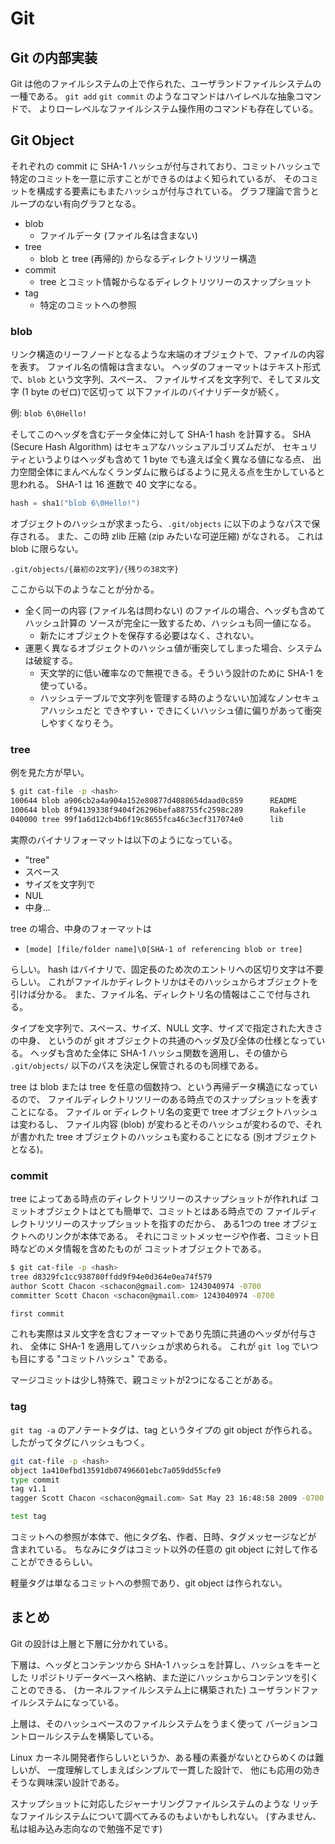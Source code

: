 # Git

## Git の内部実装

Git は他のファイルシステムの上で作られた、ユーザランドファイルシステムの一種である。
`git add` `git commit` のようなコマンドはハイレベルな抽象コマンドで、
よりローレベルなファイルシステム操作用のコマンドも存在している。

## Git Object

それぞれの commit に SHA-1 ハッシュが付与されており、コミットハッシュで
特定のコミットを一意に示すことができるのはよく知られているが、
そのコミットを構成する要素にもまたハッシュが付与されている。
グラフ理論で言うとループのない有向グラフとなる。

* blob
  * ファイルデータ (ファイル名は含まない)
* tree
  * blob と tree (再帰的) からなるディレクトリツリー構造
* commit
  * tree とコミット情報からなるディレクトリツリーのスナップショット
* tag
  * 特定のコミットへの参照

### blob

リンク構造のリーフノードとなるような末端のオブジェクトで、ファイルの内容を表す。
ファイル名の情報は含まない。
ヘッダのフォーマットはテキスト形式で、`blob` という文字列、スペース、
ファイルサイズを文字列で、そしてヌル文字 (1 byte のゼロ)で区切って
以下ファイルのバイナリデータが続く。

例: `blob 6\0Hello!`

そしてこのヘッダを含むデータ全体に対して SHA-1 hash を計算する。
SHA (Secure Hash Algorithm) はセキュアなハッシュアルゴリズムだが、
セキュリティというよりはヘッダも含めて 1 byte でも違えば全く異なる値になる点、
出力空間全体にまんべんなくランダムに散らばるように見える点を生かしていると思われる。
SHA-1 は 16 進数で 40 文字になる。

```c
hash = sha1("blob 6\0Hello!")
```

オブジェクトのハッシュが求まったら、`.git/objects` に以下のようなパスで保存される。
また、この時 zlib 圧縮 (zip みたいな可逆圧縮) がなされる。
これは blob に限らない。

`.git/objects/{最初の2文字}/{残りの38文字}`

ここから以下のようなことが分かる。

* 全く同一の内容 (ファイル名は問わない) のファイルの場合、ヘッダも含めてハッシュ計算の
  ソースが完全に一致するため、ハッシュも同一値になる。
  * 新たにオブジェクトを保存する必要はなく、されない。
* 運悪く異なるオブジェクトのハッシュ値が衝突してしまった場合、システムは破綻する。
  * 天文学的に低い確率なので無視できる。そういう設計のために SHA-1 を使っている。
  * ハッシュテーブルで文字列を管理する時のようないい加減なノンセキュアハッシュだと
    できやすい・できにくいハッシュ値に偏りがあって衝突しやすくなりそう。

### tree

例を見た方が早い。

```sh
$ git cat-file -p <hash>
100644 blob a906cb2a4a904a152e80877d4088654daad0c859      README
100644 blob 8f94139338f9404f26296befa88755fc2598c289      Rakefile
040000 tree 99f1a6d12cb4b6f19c8655fca46c3ecf317074e0      lib
```

実際のバイナリフォーマットは以下のようになっている。

* "tree"
* スペース
* サイズを文字列で
* NUL
* 中身...

tree の場合、中身のフォーマットは

* `[mode] [file/folder name]\0[SHA-1 of referencing blob or tree]`

らしい。
hash はバイナリで、固定長のため次のエントリへの区切り文字は不要らしい。
これがファイルかディレクトリかはそのハッシュからオブジェクトを引けば分かる。
また、ファイル名、ディレクトリ名の情報はここで付与される。

タイプを文字列で、スペース、サイズ、NULL 文字、サイズで指定された大きさの中身、
というのが git オブジェクトの共通のヘッダ及び全体の仕様となっている。
ヘッダも含めた全体に SHA-1 ハッシュ関数を適用し、その値から
`.git/objects/` 以下のパスを決定し保管されるのも同様である。

tree は blob または tree を任意の個数持つ、という再帰データ構造になっているので、
ファイルディレクトリツリーのある時点でのスナップショットを表すことになる。
ファイル or ディレクトリ名の変更で tree オブジェクトハッシュは変わるし、
ファイル内容 (blob) が変わるとそのハッシュが変わるので、それが書かれた
tree オブジェクトのハッシュも変わることになる (別オブジェクトとなる)。

### commit

tree によってある時点のディレクトリツリーのスナップショットが作れれば
コミットオブジェクトはとても簡単で、コミットとはある時点での
ファイルディレクトリツリーのスナップショットを指すのだから、
ある1つの tree オブジェクトへのリンクが本体である。
それにコミットメッセージや作者、コミット日時などのメタ情報を含めたものが
コミットオブジェクトである。

```sh
$ git cat-file -p <hash>
tree d8329fc1cc938780ffdd9f94e0d364e0ea74f579
author Scott Chacon <schacon@gmail.com> 1243040974 -0700
committer Scott Chacon <schacon@gmail.com> 1243040974 -0700

first commit
```

これも実際はヌル文字を含むフォーマットであり先頭に共通のヘッダが付与され、
全体に SHA-1 を適用してハッシュが求められる。
これが `git log` でいつも目にする "コミットハッシュ" である。

マージコミットは少し特殊で、親コミットが2つになることがある。

### tag

`git tag -a` のアノテートタグは、tag というタイプの git object が作られる。
したがってタグにハッシュもつく。

```sh
git cat-file -p <hash>
object 1a410efbd13591db07496601ebc7a059dd55cfe9
type commit
tag v1.1
tagger Scott Chacon <schacon@gmail.com> Sat May 23 16:48:58 2009 -0700

test tag
```

コミットへの参照が本体で、他にタグ名、作者、日時、タグメッセージなどが
含まれている。
ちなみにタグはコミット以外の任意の git object に対して作ることができるらしい。

軽量タグは単なるコミットへの参照であり、git object は作られない。

## まとめ

Git の設計は上層と下層に分かれている。

下層は、ヘッダとコンテンツから SHA-1 ハッシュを計算し、ハッシュをキーとした
リポジトリデータベースへ格納、また逆にハッシュからコンテンツを引くことのできる、
(カーネルファイルシステム上に構築された) ユーザランドファイルシステムになっている。

上層は、そのハッシュベースのファイルシステムをうまく使って
バージョンコントロールシステムを構築している。

Linux カーネル開発者作らしいというか、ある種の素養がないとひらめくのは難しいが、
一度理解してしまえばシンプルで一貫した設計で、
他にも応用の効きそうな興味深い設計である。

スナップショットに対応したジャーナリングファイルシステムのような
リッチなファイルシステムについて調べてみるのもよいかもしれない。
(すみません、私は組み込み志向なので勉強不足です)
